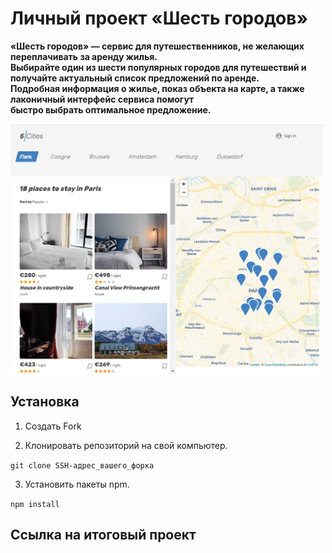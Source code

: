 # Личный проект «Шесть городов»

**«Шесть городов» — сервис для путешественников, не желающих переплачивать за аренду жилья.** <br>
**Выбирайте один из шести популярных городов для путешествий и получайте актуальный список предложений по аренде.** <br>
**Подробная информация о жилье, показ объекта на карте, а также лаконичный интерфейс сервиса помогут** <br>
**быстро выбрать оптимальное предложение.**

<img src="./project/public/img/six-cities.jpg" alt="Проект Шесть городов" style="width:500px;"/>

## Установка

1. Создать Fork

2. Клонировать репозиторий на свой компьютер.

```git clone SSH-адрес_вашего_форка```

3. Установить пакеты npm.

```npm install```

## Ссылка на итоговый проект

